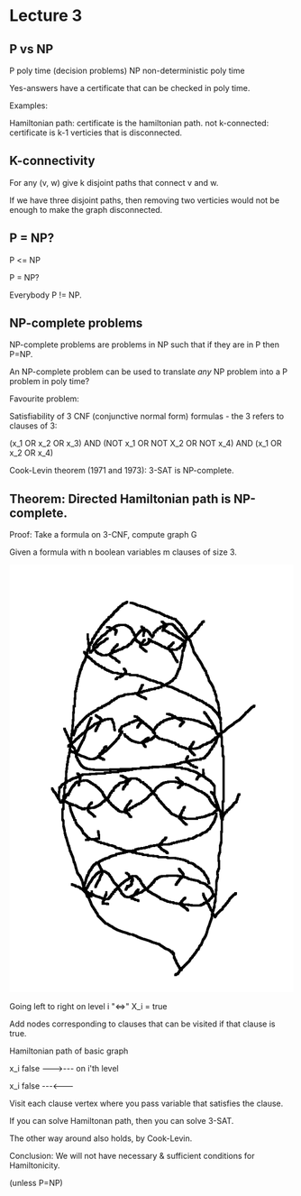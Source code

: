 # Lecture 3

## P vs NP

P poly time (decision problems)
NP non-deterministic poly time

Yes-answers have a certificate that can be checked in poly time.

Examples:

Hamiltonian path: certificate is the hamiltonian path.
not k-connected: certificate is k-1 verticies that is disconnected.

## K-connectivity

For any (v, w) give k disjoint paths that connect v and w.

If we have three disjoint paths, then removing two verticies would not be enough to make the graph disconnected.

## P = NP?

P <= NP

P = NP?

Everybody P != NP.

## NP-complete problems

NP-complete problems are problems in NP such that if they are in P then P=NP.

An NP-complete problem can be used to translate *any* NP problem into a P problem in poly time?

Favourite problem:

Satisfiability of 3 CNF (conjunctive normal form) formulas - the 3 refers to clauses of 3:

(x_1 OR x_2 OR x_3) AND (NOT x_1 OR NOT X_2 OR NOT x_4) AND (x_1 OR x_2 OR x_4)

Cook-Levin theorem (1971 and 1973): 3-SAT is NP-complete.

## Theorem: Directed Hamiltonian path is NP-complete.

Proof: Take a formula on 3-CNF, compute graph G

Given a formula with n boolean variables m clauses of size 3.

![Hamiltonain paths](inc/lecture_3/hamiltonian_3cnf.png)

Going left to right on level i "<=>" X_i = true

Add nodes corresponding to clauses that can be visited if that clause is true.

Hamiltonian path of basic graph

x_i false --->--- on i'th level

x_i false ---<---

Visit each clause vertex where you pass variable that satisfies the clause.

If you can solve Hamiltonan path, then you can solve 3-SAT.

The other way around also holds, by Cook-Levin.

Conclusion: We will not have necessary & sufficient conditions for Hamiltonicity.

(unless P=NP)
